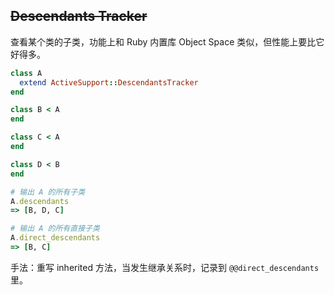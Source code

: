 ## ~~Descendants Tracker~~

查看某个类的子类，功能上和 Ruby 内置库 Object Space 类似，但性能上要比它好得多。

```ruby
class A
  extend ActiveSupport::DescendantsTracker
end

class B < A
end

class C < A
end

class D < B
end

# 输出 A 的所有子类
A.descendants
=> [B, D, C]

# 输出 A 的所有直接子类
A.direct_descendants
=> [B, C]
```

手法：重写 inherited 方法，当发生继承关系时，记录到 `@@direct_descendants` 里。
